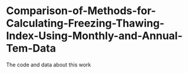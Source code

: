 # Comparison-of-Methods-for-Calculating-Freezing-Thawing-Index-Using-Monthly-and-Annual-Tem-Data
The code and data about this work
